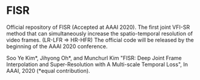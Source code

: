 # FISR
Official repository of FISR (Accepted at AAAI 2020).
The first joint VFI-SR method that can simultaneously increase the spatio-temporal resolution of video frames. (LR-LFR => HR-HFR)
The official code will be released by the beginning of the AAAI 2020 conference.

Soo Ye Kim*, Jihyong Oh*, and Munchurl Kim "FISR: Deep Joint Frame Interpolation and Super-Resolution with A Multi-scale Temporal Loss", In AAAI, 2020 (*equal contribution).
